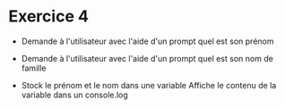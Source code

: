 # Exercice 4
 
- Demande à l'utilisateur avec l'aide d'un prompt quel est  son prénom

- Demande à l'utilisateur avec l'aide d'un prompt quel est son nom de famille

- Stock le prénom et le nom dans une variable
Affiche le contenu de la variable dans un console.log